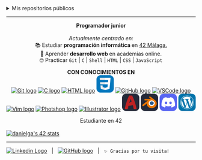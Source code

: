 <details>
  <summary>Mis repositorios públicos</summary>

<a href="https://github.com/DgPrometeo/42Discovery_Web"> <code>42Discovery_Web</code> </a>: Proyectos realizados en el Discovery Web de 42 Málaga donde trabajamos <code>HTML</code> | <code>CSS</code> | <code>JavaScript</code>. 
<br>
<a href="https://github.com/DgPrometeo/Libft"> <code>Libft</code> </a>: Mi primera librería en <code>C</code>.
<br>

</details>
<hr>
<p align="center">
  <b>Programador junior</b>
  <br /><br />
  <i> Actualmente centrado en: </i> <br />
📚 Estudiar  <b> programación informática  </b> en <a href="https://www.42malaga.com/"> 42 Málaga. </a> <br />
📖 Aprender <b> desarrollo web </b> en academias online. <br />
🤓 Practicar <code>Git</code> | <code>C</code> | <code>Shell</code> | <code>HTML</code> | <code>CSS</code> | <code>JavaScript</code> <br />
</p>

<p align="center"> <b> CON CONOCIMIENTOS EN </b> <br />
 <a href="https://git-scm.com/"><img src="https://skillicons.dev/icons?i=git" alt="Git logo" /></a>
<a href="https://www.w3schools.com/c/"><img src="https://skillicons.dev/icons?i=c" alt="C logo" /></a>
<a href="https://www.w3schools.com/html/default.asp"><img src="https://skillicons.dev/icons?i=html" alt="HTML logo" /></a>
<a href="https://www.w3schools.com/css/"><img src="https://github.com/tandpfun/skill-icons/blob/main/icons/CSS.svg" alt="CSS logo" length="46px" width="46px" /></a>
<a href="https://github.com/"><img src="https://skillicons.dev/icons?i=github" alt="GitHub logo" /></a>
<a href="https://code.visualstudio.com/"><img src="https://skillicons.dev/icons?i=vscode" alt="VSCode logo" /></a>
<a href="https://www.vim.org/"><img src="https://skillicons.dev/icons?i=vim" alt="Vim logo" /></a>
<a href="https://www.adobe.com/es/products/photoshop.html"><img src="https://skillicons.dev/icons?i=ps" alt="Photshop logo" /></a>
<a href="https://www.adobe.com/es/products/illustrator.html"><img src="https://skillicons.dev/icons?i=ai" alt="Illustrator logo" /></a>
<a href="https://www.autodesk.es/products/autocad/overview?term=1-YEAR&tab=subscription"><img src="https://github.com/tandpfun/skill-icons/blob/main/icons/AutoCAD-Dark.svg" alt="AutoCAD logo" length="46px" width="46px" /></a>
<a href="https://www.blender.org"><img src="https://github.com/tandpfun/skill-icons/blob/main/icons/Blender-Dark.svg" alt="Blender logo" length="46px" width="46px" /></a>
<a href="https://discord.com"><img src="https://github.com/tandpfun/skill-icons/blob/main/icons/Discord.svg" alt="Discord logo" length="46px" width="46px" /></a>
<a href="https://wordpress.com/es/"><img src="https://github.com/tandpfun/skill-icons/blob/main/icons/Wordpress.svg" alt="Wordpress logo" length="46px" width="46px" /></a>
</p>

  <summary align="center">Estudiante en 42</summary>
  <br />
<a align="center" href="https://github.com/oakoudad/badge42"><img src="https://badge.mediaplus.ma/darkblue/danielga?1337Badge=off&UM6P=off" alt="danielga's 42 stats" /></a>

<hr>
<a href="https://www.linkedin.com/in/garciasanchezdaniel/"><img src="https://skillicons.dev/icons?i=linkedin" alt="Linkedin Logo" style="width: 16px; height: 16px" /></a> &nbsp | &nbsp
<a href="https://github.com/DgPrometeo"><img src="https://skillicons.dev/icons?i=github" alt="GitHub logo" style="width: 16px; height: 16px" /></a>  &nbsp | &nbsp <code>✨ Gracias por tu visita!</code> &nbsp 